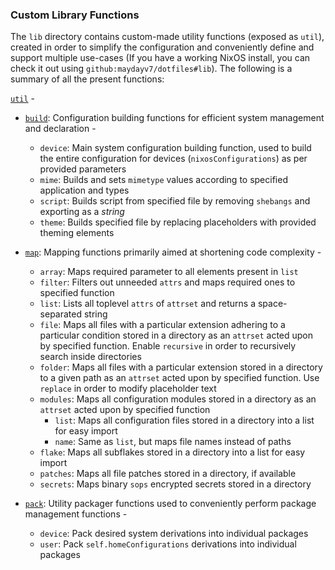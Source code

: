 ### Custom Library Functions

The `lib` directory contains custom-made utility functions (exposed as `util`), created in order to simplify the configuration and conveniently define and support multiple use-cases (If you have a working NixOS install, you can check it out using `github:maydayv7/dotfiles#lib`). The following is a summary of all the present functions:

[`util`](./default.nix) -

- [`build`](./build.nix): Configuration building functions for efficient system management and declaration -

  - `device`: Main system configuration building function, used to build the entire configuration for devices (`nixosConfigurations`) as per provided parameters
  - `mime`: Builds and sets `mimetype` values according to specified application and types
  - `script`: Builds script from specified file by removing `shebangs` and exporting as a _string_
  - `theme`: Builds specified file by replacing placeholders with provided theming elements

- [`map`](./map.nix): Mapping functions primarily aimed at shortening code complexity -

  - `array`: Maps required parameter to all elements present in `list`
  - `filter`: Filters out unneeded `attrs` and maps required ones to specified function
  - `list`: Lists all toplevel `attrs` of `attrset` and returns a space-separated string
  - `file`: Maps all files with a particular extension adhering to a particular condition stored in a directory as an `attrset` acted upon by specified function. Enable `recursive` in order to recursively search inside directories
  - `folder`: Maps all files with a particular extension stored in a directory to a given path as an `attrset` acted upon by specified function. Use `replace` in order to modify placeholder text
  - `modules`: Maps all configuration modules stored in a directory as an `attrset` acted upon by specified function
    - `list`: Maps all configuration files stored in a directory into a list for easy import
    - `name`: Same as `list`, but maps file names instead of paths
  - `flake`: Maps all subflakes stored in a directory into a list for easy import
  - `patches`: Maps all file patches stored in a directory, if available
  - `secrets`: Maps binary `sops` encrypted secrets stored in a directory

- [`pack`](./pack.nix): Utility packager functions used to conveniently perform package management functions -

  - `device`: Pack desired system derivations into individual packages
  - `user`: Pack `self.homeConfigurations` derivations into individual packages
